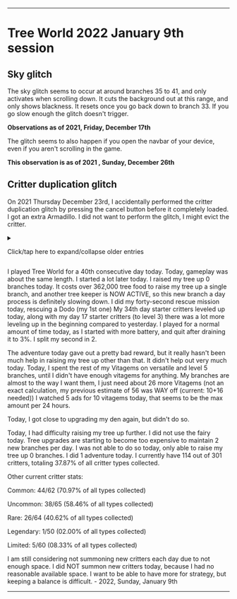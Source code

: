 
***

# Tree World 2022 January 9th session

## Sky glitch

<!-- Notes 2021.12.17
Sky glitch (own section in status file) occurs at branch 35-41, occurs only when scrolling down, resets once you go back down to branch 33, if you go slow enough, the glitch doesn't trigger
!-->

The sky glitch seems to occur at around branches 35 to 41, and only activates when scrolling down. It cuts the background out at this range, and only shows blackness. It resets once you go back down to branch 33. If you go slow enough the glitch doesn't trigger.

**Observations as of 2021, Friday, December 17th**

The glitch seems to also happen if you open the navbar of your device, even if you aren't scrolling in the game.

**This observation is as of 2021 , Sunday, December 26th**

## Critter duplication glitch

On 2021 Thursday December 23rd, I accidentally performed the critter duplication glitch by pressing the cancel button before it completely loaded. I got an extra Armadillo. I did not want to perform the glitch, I might evict the critter.

<details><summary><p lang="en">Click/tap here to expand/collapse older entries</p></summary>

I started playing Tree World again today. Last night when doing research on the Play Forge company, this game caught my eyes, and I have now been able to confirm it was one of the older games I played back in my early childhood, for a decent amount of time.

Today, I focused on gameplay. I got my tree planted, and raised it up 13 branches. I rescued several animals, and made lots of progress. I had an extremely long session today. Originally, I thought it was going to be difficult to document and play, but it is really easy. The game wanted access to make phone calls, and I denied that. Luckily, it wasn't a requirement. They couldn't really do anything anyway, since my phones SIM card is completely corrupted, and no longer in the phone.

I plan to play again tomorrow, but I am going to have to work on playing for less time, as I am also actively working on fixing my schedule lately. - 2021 Wednesday December 1st

I started playing Tree World again today. Today, gameplay was a lot slower. I only raised my tree up 2 branches (to branch 15) and to expand to 16, I first have to feed the second tree egg for over 30000 tree food. I saved up over 10000 tree food, then quit. I wanted to have a shorter session today, but it still dragged on for a while. I still plan to play again tomorrow, but I am going to have to work harder on playing for less time, as I am also actively working on fixing my schedule lately. - 2021 Thursday December 2nd

I played Tree World for a 3rd consecutive day today. Today, gameplay was still a bit slower. I only raised my tree up 2 branches (to branch 17) a lot of the time was needed to hatch the 2nd tree egg. Once I reached branch 16, all fruit collected doubled in value. I saved up over 1000 tree food, then quit. I wanted to have a shorter session today, but it still dragged on for a while. I still plan to play again tomorrow, but I am going to have to work even harder on playing for less time, as I am also actively working on fixing my schedule lately. - 2021 Friday December 3rd

<!-- 2021.12.03 Notes
tree egg took a lot of time

Double the food from fruit

17 branches, multiple sessions, 5% battery
!-->

I played Tree World for a 4th consecutive day today. Today, gameplay was still a bit slower. I only raised my tree up 2 branches (to branch 19) I did my first rescue mission today, I was forced to. I managed to quit early, as my battery ran low when I felt satisfied with my progress, so I was able to quit earlier.. - 2021 Saturday December 4th

I played Tree World for a 5th consecutive day today. Today, gameplay was a bit faster. I raised my tree up 4 branches (to branch 23) but did not expand the 23rd branch at all. I did my first rescue mission today, I originally decided not to, but decided to just go for it. I forgot how much tree food these missions reward. I also used the critter capsule machine and got 1 free crit. I quit after a nearly 2 hour session, as my battery ran low, and I felt like doing more another day. - 2021, Sunday, December 5th

I played Tree World for a65th consecutive day today. Today, gameplay was a lot slower. I only raised my tree up 2 branches (to branch 25) but it is going to take me a while to save up to hatch the tree egg. I did my third rescue mission today. I forgot how much tree food these missions reward. My starter critters were unable to level up today, as I didn't play until the time that they were originally rescued 5 days ago. I started work on an open source alternative to this game today as well. I quit after a nearly 2 hour session, as my battery ran low, and I felt like doing more another day. - 2021, Monday, December 6th

<!-- 2021.12.07 notes
leveled up several critters, expected mass popups, but it was a lot better than that

First vitagem earned from critter collection

Long session
!-->

I played Tree World for a 7th consecutive day today. Today, gameplay was a lot slower. <!--I only raised my tree up 2 branches (to branch 25) but it is going to take me a while to save up to hatch the tree egg. !--> I did not raise my tree up, and I had to quit before I could hatch the tree egg. I did my fourth rescue mission today. My starter critters leveled up today, I expected a massive amount of popups upon opening the application, but it was a lot better, I just upgraded them manually, individually. I earned my first vitagem from critter collection, and had a long session. I quit after a nearly 2 hour session, as my battery ran low, and I felt like doing more another day. - 2021, Tuesday, December 7th

<!-- 2021.12.08 notes
A few level ups

Den upgrades

Branch 27, tree egg hatched
!-->

I played Tree World for an 8th consecutive day today. Today, gameplay was better, and I managed to stop myself earlier on. <!--I only raised my tree up 2 branches (to branch 25) but it is going to take me a while to save up to hatch the tree egg. !--> I hatched the 3rd tree egg today, and raised my tree up 2 and a half branches. I did my fifth rescue mission today. My second day starter critters leveled up today, at first, it seemed like they weren't going to level up today, but they did, I just upgraded them manually, individually. I also upgraded the den twice today, the first 2 upgrades cost 5000 tree food each. After the first upgrade, I thought all the upgrades were going to cost the same or cost vitagems. After the 2nd upgrade, upgrades cost 10000 tree food each. I still don't have the exact pattern of costs nailed down, but the 12 extra slots I have will help me out, as I have been struggling to keep 1 species per branch.

Despite quitting early, I still had a along session, I just didn't drain my battery before quitting. I quit after a nearly 1 and a hakf hour session, I decided to quit. - 2021, Wednesday, December 8th

<!-- 2021.12.09 notes
3.5 branches
3 branches completed
Rescues
Saving up for branch 30 for tomorrow canceled, done today
Fruit Bonus increased again at b30
Patty the fair unlocked at b30, costs vitagems to hire for 2nd use
!-->

I played Tree World for a 9th consecutive day today. Today, gameplay was better, and I managed to stop myself earlier on. <!--I only raised my tree up 2 branches (to branch 25) but it is going to take me a while to save up to hatch the tree egg. !--> I hatched the 3rd tree egg today, and raised my tree up 3 and a half branches. I did my sixth rescue mission today. My third day starter critters leveled up today, at first, it seemed like they weren't going to level up today, but they did, I just upgraded them manually, individually. I played for an extensive period, as I felt like doing so. I drained the battery before quitting, and eventually quit after a nearly 2 and a half hour session. - 2021, Thursday, December 9th

<!-- 2021.12.10 notes
Game crash, texture messup
MENTION SOME THINGS NOTED YESTERDAY
Branch 31, 32
Mission
Den upgrade 3: 10000, den upgrade 4: 20000 (breaks the pattern again)
!-->

I played Tree World for a 10th consecutive day today. Today, gameplay was better, but the game crashed once. <!--I only raised my tree up 2 branches (to branch 25) but it is going to take me a while to save up to hatch the tree egg. !--> I raised my tree up 2 branches today. When the game crashed early on, tree food wasn't collectable, and all the textures were glitched. I had to restart the app. I heard of a bug where sometimes the game crashes and tree food and vita gems are swapped. I cannot confirm this still, and it didn't happen following the crash. I did my seventh rescue mission today. My fourth day starter critters leveled up today, at first, it seemed like they weren't going to level up today, but they did, I just upgraded them manually, individually. I played for an extensive period, as I felt like doing so. I drained the battery before quitting, and eventually quit after a nearly 2 and a half hour session. 

There were several things I forgot to mention yesterday, such as the fruit bonus increasing after reaching branch 30, and the fairy being unlocked at branch 30. The fairy is a paid option to auto-collect all tree food, but the first usage is free. I am unable to test it out further, and I don't feel like paying for it to trial it out yet, as I am saving up for other things first (as of today, I am 1 vitagem away from upgrading Pippy to level 3) 

Also today, I upgraded my den for a 3rd time for 10000 tree food, the fourth upgrade costs 20000, so the pattern broke again. - 2021, Friday, December 10th

<!-- 2021.12.11 notes
Pippy upgraded 75 vitagems, now 200 vitagems for 4x crit
1 adventure
Tree raised by 2 branches
Vitagem earned from collection
!-->

I played Tree World for a 11th consecutive day today. Today, gameplay was OK. <!--I only raised my tree up 2 branches (to branch 25) but it is going to take me a while to save up to hatch the tree egg. !--> I raised my tree up 2 branches today. I did my eighth rescue mission today, rescuing a panda. My fifth day starter critters leveled up today. I played for a shorter period of time, as I didn't have as much battery. I drained the battery before quitting, and eventually quit after a nearly 1 hour 45 minute session. 

Today, I had difficulty raising my tree up further. I also got to use the fairy for free again today, and got a limited critter from a capsule opening. I upgraded Pippy with 75 vitagems, thinking it would be the last upgrade. There is a 4th one that costs 200 vitagems. I later earned a vitagem from critter collection. The sky texture is a bit glitched, and I am wondering what will happen once I reach branch 36, if it will stay like this or not. - 2021, Saturday, December 11th

<!-- 2021.12.12 notes
Cat distraction at the beginning
Up 1 branch
1 adventure
Extremely expensive treekeeper
A little over 18% to hatching it
Tried fairy out, it costs 2 vitagems per use, not worth it
13.62% of all critters discovered
New lvl 4 plants unlocked
!-->

I played Tree World for a 12th consecutive day today. Today, gameplay was OK. <!--I only raised my tree up 2 branches (to branch 25) but it is going to take me a while to save up to hatch the tree egg. !--> I raised my tree up 1 branch today. I did my ninth rescue mission today, rescuing a sprite. My sixth day starter critters leveled up today. I played for a shorter period of time, as I didn't have as much battery. I drained the battery before quitting, and eventually quit after a nearly 1 hour 30 minute session. 

I got distracted with the family cat at the beginning, she was in my room, and I had to pet her, so I didn't play as much for the first 20 minutes.

Today, I had difficulty raising my tree up further. I also got to use the fairy for free again today, and I tried out the paid use. Apparently, it costs 2 vitagems per use, so it is completely not worth it, and you should just use the free cycle once a day. The sky texture is still bit glitched, and I am wondering what will happen once I reach branch 36, if it will stay like this or not.

Today, I reached the most expensive tree keeper to date, it costs over 300,000 tree food to hatch. I got a little over 18% done getting up to this cost, but it is going to take me 1-4 more days to get past it. I unlocked level 4 plants today, and am now at 13.62% (41/301) completion on the discovery of all critters. - 2021, Sunday, December 12th

<!-- 2021.12.13 notes
Vitagem earned from collection
Over 62.000% done on the b35 treekeeper
Got to use Patty the fairy for free twice today
1 adventure, duplicate critter
4 new critters today, out of them, only 1 was undiscovered until now
!-->

I played Tree World for a 13th consecutive day today. Today, gameplay was OK, I started much later today.. <!--I only raised my tree up 2 branches (to branch 25) but it is going to take me a while to save up to hatch the tree egg. !--> I raised my tree up 0 branches today. I did my tenth rescue mission today, rescuing a fox. My seventh day starter critters leveled up today. I played for a longer amount of time, but didn't completely drain my battery.

Today, I had difficulty raising my tree up further. I also got to use the fairy (Patty) for free again (twice) today. I am still working on hatching the next tree keeper, I am over 62% done with it now. It will take 1-3 more days to save up for it. I did 1 adventure today, and got a duplicate critter. Out of the 4 new critters I received today, only one was previously undiscovered. I also earned 1 vitagem from tree collection. - 2021, Monday, December 13th

<!-- 2021.12.14 notes
1 free fairy use
1 adventure, another pair of critters
More pairs of critters
Hatched the tree keeper
b36 complete
b37 2/4 0/2
52/301 : 17.28%
Considered coming back later, decided not to
!-->

I played Tree World for a 14th consecutive day today. Today, gameplay was OK, I started much earlier today. <!--I only raised my tree up 2 branches (to branch 25) but it is going to take me a while to save up to hatch the tree egg. !--> I raised my tree up 1.5 branches today. I did my eleventh rescue mission today, rescuing a boar (my 2nd one). My eighth day starter critters leveled up today, at first I didn't think they were going to, but I received the option later on. I played for a longer amount of time, and drained my battery down to 2%.

Today, I had difficulty raising my tree up further. I also got to use the fairy (Patty) for free again (once) today. I hatched the new tree keeper today, and struggled to raise the tree up further due to how much I spent on the tree keeper. It took me 3 sessions to hatch this tree egg. I did 1 adventure today, and got a duplicate critter. Out of the 5 new critters I received today, only three were previously undiscovered. I currently have 52 out of 301 critters, totaling 17.28% of all critter types collected. I paired up more critters today. I considered coming back to play again once my battery charged, but I decided notto. - 2021, Tuesday, December 14th

<!-- 2021.12.15 notes
Tree world 2021 December 15th

4 new critters, of which 3 were unique
Branch 1.5+
1 adventure, thought I already rescued a camel, I didn't
3rd skunk
55/301 critters discovered
!-->

I played Tree World for a 15th consecutive day today. Today, gameplay was OK, I started a bit earlier today. <!--I only raised my tree up 2 branches (to branch 25) but it is going to take me a while to save up to hatch the tree egg. !--> I raised my tree up 1.5 branches again today. I did my twelfth rescue mission today, rescuing a camel (my 1st one, originally I thought I already had one). My ninth day starter critters leveled up today. I played for a long time, but didn't drain the battery down below 6%

Today, I had difficulty raising my tree up further. I did not use the fairy at all today, and tree upgrades are becoming too expensive to maintain 2 new branches per day. I did 1 adventure today, and got a new critter. Out of the 4 new critters I received today, only three were previously undiscovered. I currently have 55 out of 301 critters, totaling 18.27% of all critter types collected. - 2021, Wednesday, December 15th

<!-- 2021.12.16 notes
adventure
pair of snailwads
2+ branches
5 fruit b40
!-->

I played Tree World for a 16th consecutive day today. Today, gameplay was OK, I started a bit later today. <!--I only raised my tree up 2 branches (to branch 25) but it is going to take me a while to save up to hatch the tree egg. !--> I raised my tree up 1.5 branches again today. I did my thirteenth rescue mission today, rescuing a  (my 1st one). My tenth day starter critters leveled up today. I played for a long time, but didn't drain the battery down below 6%

I got a full pair of snailwads today, another set of critters for a branch. I also found that 5 fruits can grow simultaneously starting at branch 40. The sky texture is not recovering still, so once I get past 42 branches, I feel the background will just be nothing but black.

Today, I had difficulty raising my tree up further. I did not use the fairy at all again today, and tree upgrades are becoming too expensive to maintain 2 new branches per day. I was able to do so today. I did 1 adventure today, and got a new critter. Out of the 4 new critters I received today, only three were previously undiscovered. I currently have 58 out of 301 critters, totaling 19.27% of all critter types collected. - 2021, Thursday, December 16th

<!-- 2021.12.17 notes
Now costs over 100,000 tree food to expand up 1 branch
1 vitagem earned from collection
Adventure : Penguin
Branch 41
Sky glitch (own section in status file) occurs at branch 35-41, occurs only when scrolling down, resets once you go back down to branch 33, if you go slow enough, the glitch doesn't trigger
5 new crits, 4 unique
62/301
!-->

I played Tree World for a 17th consecutive day today. Today, gameplay was OK, I started a bit later again today. <!--I only raised my tree up 2 branches (to branch 25) but it is going to take me a while to save up to hatch the tree egg. !--> I raised my tree up 1 branch today, it now costs over 100,000 tree food to raise my tree up a single branch, so this new branch a day process is definitely slowing down. I made it to branch 41 today. I did my fourteenth rescue mission today, rescuing a penguin (my 1st one). My elevennth day starter critters leveled up today. I played for a long time, but didn't drain the battery down below 10% as I did not have an available battery to charge from, and I forced myself to quit earlier.

I got a full pair of zebras today, another set of critters for a branch. I also earned 1 vitagem from collection. The sky texture is not recovering still, so once I get past 42 branches, I feel the background will just be nothing but black.

Today, I had difficulty raising my tree up further. I did not use the fairy at all again today, and tree upgrades are becoming too expensive to maintain 2 new branches per day. I was not able to do so today. I did 1 adventure today, used the critter machine once, and got a new critter. Out of the 5 new critters I received today, 4 were previously undiscovered. I currently have 62 out of 301 critters, totaling 20.60% (simp: 20.6%) of all critter types collected. - 2021, Friday, December 17th

I played Tree World for a 18th consecutive day today. Today, gameplay was OK, I started a lot earlier today. <!--I only raised my tree up 2 branches (to branch 25) but it is going to take me a while to save up to hatch the tree egg. !--> I raised my tree up 2 branch today, it now costs over 100,000 tree food to raise my tree up a single branch, so this new branch a day process is definitely slowing down. I made it to branch 43 today. I did my fifteenth rescue mission today, rescuing a mushling (my 1st one). My twelfth day starter critters leveled up today, I didn't think they would at first, but they did at the end of the session. I played for a long time, and drained my battery to 4%

<!--
I got a full pair of zebras today, another set of critters for a branch. I also earned 1 vitagem from collection. The sky texture is not recovering still, so once I get past 42 branches, I feel the background will just be nothing but black.
!-->

Today, I had difficulty raising my tree up further. I used the fairy once today, and tree upgrades are becoming too expensive to maintain 2 new branches per day. I was still able to do so today. I did 1 adventure today. Out of the 4 new critters I received today, all 4 were previously undiscovered. I currently have 66 out of 301 critters, totaling 21.93% of all critter types collected. - 2021, Saturday, December 18th

I played Tree World for a 19th consecutive day today. Today, gameplay was OK, I started a lot earlier today. <!--I only raised my tree up 2 branches (to branch 25) but it is going to take me a while to save up to hatch the tree egg. !--> I raised my tree up 1 branch today, it costs over 100,000 tree food to raise my tree up a single branch, so this new branch a day process is definitely slowing down. I made it to branch 44 today. I did my sixteenth rescue mission today, rescuing a lovster (my 1st one). My thirteenth day starter critters leveled up today, I didn't think they would at first, but they did at the end of the session. I played for a long time, and didn't drain my battery down all the way, forcing myself to quit.

<!--
I got a full pair of zebras today, another set of critters for a branch. I also earned 1 vitagem from collection. The sky texture is not recovering still, so once I get past 42 branches, I feel the background will just be nothing but black.
!-->

Today, I had difficulty raising my tree up further. I did not use the fairy today, and tree upgrades are becoming too expensive to maintain 2 new branches per day. I was unable to do so today. I did 1 adventure today. Out of the 4 new critters I received today, all 4 were previously undiscovered. I currently have 70 out of 301 critters, totaling 23.26% of all critter types collected. - 2021, Sunday, December 19th

<!-- 2021 December 20th notes
b45 tree fruit bonus per fruit increase
B45-56
Costs over 130000 per branch now
Pair of wombats
Played for over 2 hours
73/301
!-->

I played Tree World for a 20th consecutive day today. Today, gameplay was repetitive, I started a lot earlier today. <!--I only raised my tree up 2 branches (to branch 25) but it is going to take me a while to save up to hatch the tree egg. !--> I raised my tree up 2 branches today, it costs over 130,000 tree food to raise my tree up a single branch, so this new branch a day process is definitely slowing down. I made it to branch 46 today. I did my seventeenth rescue mission today, rescuing a velociraptor (my 1st one). My fourteenth day starter critters leveled up today, I didn't think they would at first, but they did at the end of the session. I played for a long time (over 2 hours) and drained my battery down to 5% before quitting.

I got a pair of wombats in my tree today, although I am really running low on space. As of branch 45, the bonus from fruit increased, now rewarding 1, 4, 20, 100, 200, and 400 tree food at random (previous: 1, 3, 15, 75, 150, 300)

Today, I had difficulty raising my tree up further. I did not use the fairy again today, and tree upgrades are becoming too expensive to maintain 2 new branches per day. I was able to do so today. I did 1 adventure today. Out of the 4 new critters I received today, 3 were previously undiscovered. I currently have 73 out of 301 critters, totaling 24.25% of all critter types collected. - 2021, Monday, December 20th

<!-- 2021 December 21st notes
Game crashed
2 branch
91 crit, 3/5 unique
3rd Wombat
Pair of raindeer
Adventure
!-->

I played Tree World for a 21st consecutive day today. Today, gameplay was repetitive, I started a lot earlier today. <!--I only raised my tree up 2 branches (to branch 25) but it is going to take me a while to save up to hatch the tree egg. !--> I raised my tree up 2 branches today, it costs over 132,000 tree food to raise my tree up a single branch, so this new branch a day process is definitely slowing down. I again managed to still raise the tree up 2 branches. I made it to branch 48 today. I did my eighteenth rescue mission today, rescuing a  (my 1st one). My fifteenth day starter critters leveled up today, I didn't think they would at first, but they did at the end of the session. I played for a long time (over 2.2 hours) and drained my battery down to 9% before quitting.

I got a 3rd wombat today, and had to raise my tree up an additional branch to place it with another new critter. My tree is almost completely full. I got a pair or reindeer today as well. I also used the critter capsule machine and got a manticore (my first one)

Today, I had difficulty raising my tree up further. I used the fairy once today by accident, and tree upgrades are starting to become too expensive to maintain 2 new branches per day. I was able to do so today. I did 1 adventure today. Out of the 5 new critters I received today, only 2 were previously undiscovered. I currently have 75 out of 301 critters, totaling 24.92% of all critter types collected. - 2021, Tuesday, December 21st

<!-- 2021 December 22nd notes
1 vitagem earned from collection, 2nd one later
B49
Adventure, duplicate critter
3/4 unique
!-->

I played Tree World for a 22nd consecutive day today. Today, gameplay was again repetitive, I started a lot earlier today. <!--I only raised my tree up 2 branches (to branch 25) but it is going to take me a while to save up to hatch the tree egg. !--> I raised my tree up 1 branch today, it costs over 134,000 tree food to raise my tree up a single branch, so this new branch a day process is definitely slowing down. I made it to branch 49 today. I did my nineteenth rescue mission today, rescuing a Blue Diadem (my 2nd one). My sixteenth day starter critters leveled up today, I didn't think they would at first, but they did at the end of the session. I played for a long time (over 1.1 hours, but less than 2 hours) and forced myself to quit earlier.

I earned 1 vitagem from early collection today, and one at the end of the session.

Today, I had difficulty raising my tree up further. I did not use the fairy at all today, and tree upgrades are starting to become too expensive to maintain 2 new branches per day. I was not able to do so today. I did 1 adventure today. Out of the 4 new critters I received today, 1 was previously undiscovered. I currently have 78 out of 301 critters, totaling 25.91% of all critter types collected. - 2021, Wednesday, December 22nd

<!-- 2021 December 22nd notes
tree completely full
b50 not complete, 6 fruits
1 vitagem from collection
Critter duplication glitch // Make it have its own section
Adventure : Florakid
100 critters 82/301
Fairy used because why not?
!-->

I played Tree World for a 23rd consecutive day today. Today, gameplay was again repetitive, I started a bit earlier today. <!--I only raised my tree up 2 branches (to branch 25) but it is going to take me a while to save up to hatch the tree egg. !--> I raised my tree up 1 branch today, it costs over 136,000 tree food to raise my tree up a single branch, so this new branch a day process is definitely slowing down. I made it to branch 50 today. I did my twentieth rescue mission today, rescuing a Florakid (my 2nd one). My seventeenth day starter critters leveled up today, I didn't think they would at first, but they did at the end of the session. I played for a long time (over 1.05 hours, but less than 2 hours) and forced myself to quit earlier.

I earned 1 vitagem from early collection today. My tree is completely full now as well. Also today,I  accidentally performed the critter duplication glitch by pressing the cancel button before it completely loaded. I got an extra Armadillo. I did not want to perform the glitch, I might evict the critter.

After reaching branch 50, I found that 6 fruits can now grow at the same time.

Today, I had difficulty raising my tree up further. I used the fairy once today, because whyy not, and tree upgrades are starting to become too expensive to maintain 2 new branches per day. I was not able to do so today. I did 1 adventure today. Out of the 5 new critters I received today, 4 were previously undiscovered. I currently have 82 out of 301 critters, totaling 27.24% of all critter types collected. - 2021, Thursday, December 23rd

<!-- 2021 December 24th notes
B51
Tree branch price doubled
Den upgrade 20000 1x
Den upgrade 35000 1x
Den upgrade 60000 0x
Adventure
3 critters not placed
Long session
Tons of critter level ups in the beginning, lots of level 3 and some level 2
Quit after battery dropped to 5%
Over 26% to next branch
!-->

I played Tree World for a 24th consecutive day today. Today, gameplay was again repetitive, I started a bit later today. <!--I only raised my tree up 2 branches (to branch 25) but it is going to take me a while to save up to hatch the tree egg. !--> I raised my tree up 1 branch today, it costs over 200,000 tree food to raise my tree up a single branch, so this new branch a day process is definitely slowing down. I made it to branch 51 today. I did my twenty-first rescue mission today, rescuing a Seal (my 1st one). My eighteenth day starter critters leveled up today, along with my day 1 starter critters (to level 3) there was a ton of leveling up in the beginning.. I played for a long time (over 2.02 hours) and quit after draining my battery.

After creating branch 51, the price of creating new branches doubled, and now it is much harder to keep going, so I upgraded my den twice just in case. My tree was still completely full, and I couldn't place 3 critters. The first upgrade today costs 20000, then the second cost 35000. The next one will cost 60000.

I used the critter capsule machine today. I am over 26% there for affording the next branch.

Today, I had difficulty raising my tree up further. I did not use the fairy today, and tree upgrades are starting to become too expensive to maintain 2 new branches per day. I was not able to do so today, only raising my tree up 1 branch. I did 1 adventure today. Out of the 6 new critters I received today, 4 were previously undiscovered. I currently have 86 out of 301 critters, totaling 28.57% of all critter types collected. - 2021, Friday, December 24th

<!-- 2021 December 25th notes
None
!-->

I played Tree World for a 25th consecutive day today. Today, gameplay was lesser, I started a lot later today. <!--I only raised my tree up 2 branches (to branch 25) but it is going to take me a while to save up to hatch the tree egg. !--> I raised my tree up 0.75 branches today, it costs over 256,000 tree food to raise my tree up a single branch, so this new branch a day process is definitely slowing down. I stayed with branch 51 today. I did my twenty-second rescue mission today, rescuing a Stegosaurus (my 1st one). My nineteenth day starter critters leveled up today, along with my day 2 starter critters (to level 3) there was a lot less leveling up in the beginning compared to yesterday. I played for a lot less time today, as I started with less battery, and quit after draining my battery.

Today, I had difficulty raising my tree up further. I did not use the fairy today, and tree upgrades are starting to become too expensive to maintain 2 new branches per day. I was not able to do so today, not able to raise my tree up a full branch. I did 1 adventure today. Out of the 4 new critters I received today, 3 were previously undiscovered. I currently have 89 out of 301 critters, totaling 29.57% of all critter types collected. - 2021, Saturday, December 25th

<!-- 2021 December 26th notes
None
!-->

I played Tree World for a 26th consecutive day today. Today, gameplay was a bit longer. I started a lot later today. <!--I only raised my tree up 2 branches (to branch 25) but it is going to take me a while to save up to hatch the tree egg. !--> I raised my tree up 0.25 branches today, it costs over 265,000 tree food to raise my tree up a single branch, so this new branch a day process is definitely slowing down. I managed to raise my tree up to branch 52 today. I did my twenty-third rescue mission today, rescuing a Leafy Sea Dragon (my 1st one). My twentieth day starter critters leveled up today, along with my day 3 starter critters (to level 3) there was a lot less leveling up in the beginning compared to yesterday. I played for a bit more time today, as I started with more battery, and quit after draining my battery. I also upgraded my den for 60,000 tree food today, the next upgrade costs 100,000 tree food. I wonder if at some point, the upgrades are going to start costing Vitagems.

Today, I had difficulty raising my tree up further. I used the fairy at the beginning today for convenience, and tree upgrades are starting to become too expensive to maintain 2 new branches per day. I was not able to do so today, only able to raise my tree up 0.25 branches (1 branch) I did 1 adventure today. Out of the 4 new critters I received today, only 2 were previously undiscovered. I currently have 91 out of 301 critters, totaling 30.23% of all critter types collected. I am considering not summoning new critters each day due to not enough space. - 2021, Sunday, December 26th

<!-- 2021 December 27th notes
None
!-->

I played Tree World for a 27th consecutive day today. Today, gameplay was a lot longer. I started a lot earlier today. <!--I only raised my tree up 2 branches (to branch 25) but it is going to take me a while to save up to hatch the tree egg. !--> I raised my tree up 0.75 branches today, it costs over 265,000 tree food to raise my tree up a single branch, so this new branch a day process is definitely slowing down. I stayed on branch 52 today. I did my twenty-fourth rescue mission today, rescuing a Zonkey (my 1st one). My twenty-first day starter critters leveled up today, along with my day 4 starter critters (to level 3) there was a lot less leveling up in the beginning compared to yesterday. I played for a bit more time today, as I started with more battery, and quit after draining my battery.

I used the critter capsule machine today. Today, I spent some time remodeling the first 20 branches of my tree, so that I would have 1 of each plant type. I plan to do the same for branch 21 to 25 when I unlock level 5 plants, then everything after that will be versatile in the future.

Today, I had difficulty raising my tree up further. I used the fairy later on by accident, and tree upgrades are starting to become too expensive to maintain 2 new branches per day. I was not able to do so today, only able to raise my tree up 0.75 branches. I did 1 adventure today. Out of the 5 new critters I received today, only 3 were previously undiscovered. I currently have 94 out of 301 critters, totaling 31.23% of all critter types collected. I am still considering not summoning new critters each day due to not enough space. - 2021, Monday, December 27th

<!-- 2021 December 28th notes
None
!-->

I played Tree World for a 28th consecutive day today. Today, gameplay was a bit shorter. I started a lot earlier today. <!--I only raised my tree up 2 branches (to branch 25) but it is going to take me a while to save up to hatch the tree egg. !--> I raised my tree up 0.75 branches today, it costs over 270,000 tree food to raise my tree up a single branch, so this new branch a day process is definitely slowing down. I raised up to branch 53 today. I did my twenty-fifth rescue mission today, rescuing a Dingo (my 2nd one). My twenty-second day starter critters leveled up today, along with my day 5 starter critters (to level 3) there was a lot less leveling up in the beginning compared to yesterday. I played for a bit more time today, as I started with more battery, and quit after officially deciding to not collect from the once-every-24-hour-critters.

Today, I had difficulty raising my tree up further. I used the fairy later on, and tree upgrades are starting to become too expensive to maintain 2 new branches per day. I was not able to do so today, only able to raise my tree up 0.7 branches. I did 1 adventure today. Out of the 4 new critters I received today, only 1 was previously undiscovered. I currently have 97 out of 301 critters, totaling 32.23% of all critter types collected. I am still considering not summoning new critters each day due to not enough space. I skipped the decision today, as I felt like I could still manage with the current storage capacity, and I neeeded more mushroom loving critters. - 2021, Tuesday, December 28th

<!-- 2021 December 28th notes
None
!-->

I played Tree World for a 29th consecutive day today. Today, gameplay was a bit shorter. I started a lot earlier today. <!--I only raised my tree up 2 branches (to branch 25) but it is going to take me a while to save up to hatch the tree egg. !--> I raised my tree up 0.50 branches today, it costs over 300,000 tree food to raise my tree up a single branch, so this new branch a day process is definitely slowing down. I raised up to branch 54 today. I did my twenty-sixth rescue mission today, rescuing a Squirrel Fox (my 1st one). My twenty-third day starter critters leveled up today, along with my day 6 starter critters (to level 3) there was a lot less leveling up in the beginning compared to yesterday. I played for a bit more time today, as I started with more battery, and quit after officially deciding to not collect from the once-every-24-hour-critters.

Today, I had difficulty raising my tree up further. I did not use the fairy today, and tree upgrades are starting to become too expensive to maintain 2 new branches per day. I was not able to do so today, only able to raise my tree up 1.25 branches. I did 1 adventure today. I did not use Poppy to summon critters today, as I am very low on space. I currently have 98 out of 301 critters, totaling 32.56% of all critter types collected. I am still considering not summoning new critters each day due to not enough space. - 2021, Wednesday, December 29th

<!-- 2021 December 28th notes
None
!-->

I played Tree World for a 30th consecutive day today. Today, gameplay was a bit shorter. I started a lot later today. <!--I only raised my tree up 2 branches (to branch 25) but it is going to take me a while to save up to hatch the tree egg. !--> I raised my tree up 0.75 branches today, it costs over 310,000 tree food to raise my tree up a single branch, so this new branch a day process is definitely slowing down. I raised up to branch 55 today. I did my twenty-seventh rescue mission today, rescuing an angler bunny (my 3rd one). My twenty-fourth day starter critters leveled up today, along with my day 7 starter critters (to level 3) there was a lot less leveling up in the beginning compared to yesterday. I played for a bit more time today, as I started with more battery, and quit after running low on battery.

The game was very unstable today. The first time it bugged out, it refused to grow fruit, so I excited. One of my critters now has a weird loading icon upon each game reload. Shortly after recovering, the game did the texture glitch. It did not crash any further today. Today I also did my first critter exchange to see what it was like, and I also summoned critters today due to having enough den space agaim.

Today, I had difficulty raising my tree up further. I did not use the fairy ahgainn today, and tree upgrades are starting to become too expensive to maintain 2 new branches per day. I was not able to do so today, only able to raise my tree up 0.75 branches. I did 1 adventure today. I currently have 102 out of 301 critters, totaling 33.89% of all critter types collected. I am still considering not summoning new critters each day due to not enough space. - 2021, Thursday, December 30th

<!-- 2021 December 31st notes
Adventure gave a decent reward today
Finally found out what went missing from my tree: my strawnose, my best critter. I am very frustrated, but I will keep playing
!-->

I played Tree World for a 31st consecutive day today. Today, gameplay was a lot longer. I started a lot later today. <!--I only raised my tree up 2 branches (to branch 25) but it is going to take me a while to save up to hatch the tree egg. !--> I raised my tree up 1 branch today, it costs over 315,000 tree food to raise my tree up a single branch, so this new branch a day process is definitely slowing down. I raised up to branch 56 today. I did my twenty-eighth rescue mission today, rescuing an road runner (my 1st one). My twenty-fifth day starter critters leveled up today, along with my day 8 starter critters (to level 3) there was a lot less leveling up in the beginning compared to yesterday. I played for a bit more time today, as I started with more battery, and quit after running low on battery.

The adventure today gave out a pretty decent reward, but it really hasn't been much help in raising my tree up other than that. I also recently found out what went missing from my tree: my strawnose (my best critter) I was very frustrated, and almost quit early upon realization, but I decided to keep playing. I hope to re-receive it again, and not have the game delete it.

Today, I had difficulty raising my tree up further. I did not use the fairy again today, and tree upgrades are starting to become too expensive to maintain 2 new branches per day. I was not able to do so today, only able to raise my tree up 01 branches. I did 1 adventure today. I currently have 103 out of 301 critters, totaling 34.22% of all critter types collected. I am still considering not summoning new critters each day due to not enough space. - 2021, Friday, December 31st

<!-- 2022 January 1st notes
Adventure gave a decent reward today, sunfish as well
Den upgrade
Making progress in getting to a new branch, just didn't spend the tree food on expanding yet out of fear of it being deleted
2 new critters discovered, 105/301

!-->

I played Tree World for a 32nd consecutive day today. Today, gameplay was a lot shorter. I started a lot later today. <!--I only raised my tree up 2 branches (to branch 25) but it is going to take me a while to save up to hatch the tree egg. !--> I raised my tree up 1 branch today, it costs over 315,000 tree food to raise my tree up a single branch, so this new branch a day process is definitely slowing down. I did not raise my tree up any branches today. I did my twenty-ninth rescue mission today, rescuing a sunfish (my 2nd one). My twenty-ixth day starter critters leveled up today, along with my day98 starter critters (to level 3) there was a lot less leveling up in the beginning compared to yesterday. I played for a lot less today, as I started with more battery, and quit after running low on battery.

The adventure today gave out a pretty decent reward, but it really hasn't been much help in raising my tree up other than that. It helped out a bit today. Today I also upgraded my den to 27 slots for 100,000 tree food. The next upgrade will cost 150,000. 

Today, I had difficulty raising my tree up further. I used the fairy today, as there was a free use, and tree upgrades are starting to become too expensive to maintain 2 new branches per day. I was not able to do so today, only able to raise my tree up 0.0 branches. I did 1 adventure today. I currently have 105 out of 301 critters, totaling 34.88% of all critter types collected. I am still considering not summoning new critters each day due to not enough space. I summoned new critters today, as I had available space. I made progress on getting to a new branch today, I just didn't spend the tree food on expanding yet out of fear of the expansion being deleted. There is still the variable of tree food getting deleted, it is a buggy game, and I don't know what to expect. - 2022, Saturday, January 1st

<!-- 2022 January 2nd notes
Adventure gave a decent reward again today, duplicate 3 cayman
Raised up to branch 57
2 new critters discovered, 107/301
!-->

I played Tree World for a 33rd consecutive day today. Today, gameplay was a lot longer.. I started a lot earlier today. <!--I only raised my tree up 2 branches (to branch 25) but it is going to take me a while to save up to hatch the tree egg. !--> I raised my tree up 1 branch today, it costs over 340,000 tree food to raise my tree up a single branch, so this new branch a day process is definitely slowing down. I did my thirtieth rescue mission today, rescuing a caiman (my 3rd one). My twenty-seventh day starter critters leveled up today, along with my day 10 starter critters (to level 3) there was a lot less leveling up in the beginning compared to yesterday. I played for a lot more time today, as I started with more battery, and quit after running low on battery.

The adventure today gave out a pretty decent reward, but it really hasn't been much help in raising my tree up other than that. It helped out a bit today.

Today, I had difficulty raising my tree up further. I used the fairy today, as there was a free use, and tree upgrades are starting to become too expensive to maintain 2 new branches per day. I was not able to do so today, only able to raise my tree up 1 branch. I did 1 adventure today. I currently have 107 out of 301 critters, totaling 35.55% of all critter types collected. I am still considering not summoning new critters each day due to not enough space. I summoned new critters today, as I had available space. <!-- I made progress on getting to a new branch today, I just didn't spend the tree food on expanding yet out of fear of the expansion being deleted. There is still the variable of tree food getting deleted, it is a buggy game, and I don't know what to expect. !--> - 2022, Sunday, January 2nd

<!-- 2022 January 3rd notes
First legendary critter (flying pig)
Raised tree up 0.5 branches
No den expansion
Decent adventure, rescued silkmoth 2
Den almost completely full
Fairy used by accident
!-->

I played Tree World for a 34th consecutive day today. Today, gameplay was a lot shorter. I started a lot earlier again today. <!--I only raised my tree up 2 branches (to branch 25) but it is going to take me a while to save up to hatch the tree egg. !--> I did not raise my tree up today. It costs over 340,000 tree food to raise my tree up a single branch, so this new branch a day process is definitely slowing down. I did my thirty-first rescue mission today, rescuing a silkmoth (my 2nd one) I considered spending vitagems to do a 2nd or 3rd adventure today, so that I could get more tree food, but decided it wouldn't help enough. My twenty-eighth day starter critters leveled up today, along with my day 11 starter critters (to level 3) there was a lot less leveling up in the beginning compared to yesterday. I played for a lot more time today, as I started with more battery, and quit after running low on battery.

The adventure today gave out a pretty decent reward, but it really hasn't been much help in raising my tree up other than that. It helped out a bit today. I got my first legendary critter today, a flying pig, from a capsule opening. I didn't expect it to take so long to achieve this.

Today, I had difficulty raising my tree up further. I used the fairy today by accident, as there was a free use. Tree upgrades are starting to become too expensive to maintain 2 new branches per day. I was not able to do so today, only able to raise my tree up 0.5 branches. I did 1 adventure today. I currently have 108 out of 301 critters, totaling 35.88% of all critter types collected. I am still considering not summoning new critters each day due to not enough space. I did not summon new critters today, as I had no reasonable available space. I also did not do any den upgrades today, as I needed to get more branches, but my den is still almost completely full. <!-- I made progress on getting to a new branch today, I just didn't spend the tree food on expanding yet out of fear of the expansion being deleted. There is still the variable of tree food getting deleted, it is a buggy game, and I don't know what to expect. !--> - 2022, Monday, January 3rd

<!-- 2022 January 4th notes
New critter
Adventure very good reward
44/62 common (70.97%)
37/65 uncommon (56.92%)
22/64 rare (34.38%)
1/50 legendary (02.00%)
5/60 limited (08.33%)
Den upgrade 30 - 150K
Den upgrade 33 - 250K
Session split in 2
!-->

I played Tree World for a 35th consecutive day today. Today, gameplay was a lot longer. I started a little later today. <!--I only raised my tree up 2 branches (to branch 25) but it is going to take me a while to save up to hatch the tree egg. !--> I did not raise my tree up today. It costs over 350,000 tree food to raise my tree up a single branch, so this new branch a day process is definitely slowing down. I did my thirty-second rescue mission today, rescuing a dingo (my 4th one) My twenty-ninth day starter critters leveled up today, along with my day 12 starter critters (to level 3) there was a lot less leveling up in the beginning compared to yesterday. I played for a lot more time today, as I started with more battery, and quit after running low on battery. I split my session in 2, so I could collect additional resources later on.

The adventure today gave out a pretty decent reward, but it really hasn't been much help in raising my tree up other than that. It helped out a bit today, however, I upgraded my den to 30 slots, rather than expanding my tree. The upgrade costs 150,000 tree food. The next upgrade (from 30 to 33 slots) will cost 250,000 tree food.

Today, I had difficulty raising my tree up further. I did not use the fairy today. Tree upgrades are starting to become too expensive to maintain 2 new branches per day. I was not able to do so today, only able to raise my tree up 0.0 branches. I did 1 adventure today. I currently have 109 out of 301 critters, totaling 356.21 of all critter types collected.

Other current critter stats:

Common: 44/62 (70.97% of all types collected)

Uncommon: 37/65 (56.92% of all types collected)

Rare: 22/64 (34.38% of all types collected)

Legendary: 1/50 (02.00% of all types collected)

Limited: 5/60 (08.33% of all types collected)

I am still considering not summoning new critters each day due to not enough space. I DID summon new critters today, as I had no reasonable available space, but decided to do so anyways. <!-- I made progress on getting to a new branch today, I just didn't spend the tree food on expanding yet out of fear of the expansion being deleted. There is still the variable of tree food getting deleted, it is a buggy game, and I don't know what to expect. !--> - 2022, Tuesday, January 4th

<!-- 2022 January 5th notes
New critter
Adventure very good reward
44/62 common (70.97%)
37/65 uncommon (56.92%)
23/64 rare (35.94%)
1/50 legendary (02.00%)
5/60 limited (08.33%)
Den upgrade 30 - 150K
Den upgrade 33 - 250K
Session split in 2
!-->

I played Tree World for a 36th consecutive day today. Today, gameplay was a lot shorter. I started a little later today. <!--I only raised my tree up 2 branches (to branch 25) but it is going to take me a while to save up to hatch the tree egg. !--> I did not raise my tree up today. It costs over 350,000 tree food to raise my tree up a single branch, so this new branch a day process is definitely slowing down. I did my thirty-eighth rescue mission today, rescuing a sphinx (my 1st one) My 30th day starter critters leveled up today, along with my day 13 starter critters (to level 3) there was a lot less leveling up in the beginning compared to yesterday. I played for a lot less time today, as I started with more battery, and quit after wanting to do other things.  I split my session in 2, so I could collect additional resources later on.

The adventure today gave out a pretty bad reward, but it really hasn't been much help in raising my tree up other than that. It didn't help out very much today.

Today, I had difficulty raising my tree up further. I did not use the fairy today. Tree upgrades are starting to become too expensive to maintain 2 new branches per day. I was not able to do so today, only able to raise my tree up 0.75 branches. I did 1 adventure today. I currently have 110 out of 301 critters, totaling 36.54% of all critter types collected.

Other current critter stats:

Common: 44/62 (70.97% of all types collected)

Uncommon: 37/65 (56.92% of all types collected)

Rare: 23/64 (35.94% of all types collected)

Legendary: 1/50 (02.00% of all types collected)

Limited: 5/60 (08.33% of all types collected)

I am still considering not summoning new critters each day due to not enough space. I did NOT summon new critters today, as I had no reasonable available space. <!-- I made progress on getting to a new branch today, I just didn't spend the tree food on expanding yet out of fear of the expansion being deleted. There is still the variable of tree food getting deleted, it is a buggy game, and I don't know what to expect. !--> - 2022, Wednesday, January 5th

<!-- 2022 January 6th notes
New critter
Adventure very good reward
44/62 common (70.97%)
38/65 uncommon (58.46%)
24/64 rare (37.50%)
1/50 legendary (02.00%)
5/60 limited (08.33%)
Den upgrade 30 - 150K
Den upgrade 33 - 250K
Session split in 2
!-->

I played Tree World for a 37th consecutive day today. Today, gameplay was a lot shorter. I started a little later today. <!--I only raised my tree up 2 branches (to branch 25) but it is going to take me a while to save up to hatch the tree egg. !--> I raised my tree up 1 branch today. It costs over 356,000 tree food to raise my tree up a single branch, and another tree keeper is getting close, so this new branch a day process is definitely slowing down. I did my thirty-ninth rescue mission today, rescuing a Fidger (my 1st one) My 31st day starter critters leveled up today, along with my day 14 starter critters (to level 3) there was a lot less leveling up in the beginning compared to yesterday. I played for a lot less time today, as I started with more battery, and quit after draining it to 5%. I forgot to split my session in 2 to get extra resources today.

The adventure today gave out a pretty bad reward, but it really hasn't been much help in raising my tree up other than that. It didn't help out very much today. I opened a critter capsule today, and unlocked a black widow.

Today, I had difficulty raising my tree up further. I used the fairy by accident today. Tree upgrades are starting to become too expensive to maintain 2 new branches per day. I was not able to do so today, only able to raise my tree up 0.5 branches. I did 1 adventure today. I currently have 112 out of 301 critters, totaling 37.21% of all critter types collected.

Other current critter stats:

Common: 44/62 (70.97% of all types collected)

Uncommon: 38/65 (58.46% of all types collected)

Rare: 24/64 (37.50% of all types collected)

Legendary: 1/50 (02.00% of all types collected)

Limited: 5/60 (08.33% of all types collected)

I am still considering not summoning new critters each day due to not enough space. I did NOT summon new critters today, as I had no reasonable available space. <!-- I made progress on getting to a new branch today, I just didn't spend the tree food on expanding yet out of fear of the expansion being deleted. There is still the variable of tree food getting deleted, it is a buggy game, and I don't know what to expect. !--> - 2022, Thursday, January 6th


<!-- 2022 January 7th notes
Tree world session cut in 2
Versatile plants
8 vitagems wasted
Fruit bonus increased, still max 6 fruits
Tree keeper not so bad, a lot less expensive than expected
Branch 60
No new unique critters, 1 new Koala
Adventure decent reward
!-->

I played Tree World for a 38th consecutive day today. Today, gameplay was a lot shorter. I started a little later today. <!--I only raised my tree up 2 branches (to branch 25) but it is going to take me a while to save up to hatch the tree egg. !--> I raised my tree up 0.75 branchES today. It costs over 362,000 tree food to raise my tree up a single branch, and another tree keeper is NOW ACTIVE, so this new branch a day process is definitely slowing down. I did my fortieth rescue mission today, rescuing a Koala (my 2nd one) My 32nd day starter critters leveled up today, along with my day 15 starter critters (to level 3) there was a lot less leveling up in the beginning compared to yesterday. I played for a normal amount of time today, as I started with more battery, and quit after draining it to 5%. I split my second in 2, and did more collection later on, along with finalizing the move to branch 60. I also earned 1 vitagem from collection.

The adventure today gave out a pretty bad reward, but it really hasn't been much help in raising my tree up other than that. It didn't help out very much today. Today, I reached branch 60, and unlocked level 5 plants and versatile plants at the same time. Even though the level 5 plants give 5% more than the level 6 plants, I plan to only place level 6 plants from branch 26 and up to follow my design. I plan on getting 1 of each type of level 5 plant from branch 21 to 25, of which I have already done 2.

Today, I accidentally wasted 8 vitagems on a level 5 plant, as I didn't intend to place it where I did. Along with the tree upgrade, the fruit bonus increased from 1, 4, 20, 100, 200, and 400 to 1, 5, 25, 125, 250, and 500. It still has a maximum of 6 fruits that can be grown at once.

I reached the 5th tree keeper today. It is going to be difficult to get past, but it is not as bad as I expected. I expected it to be a lot more expensive (more like 1,000,000 or more tree food, rather than 800,754) it is still going to take me a few days to get past it.

I did not receive any new critters today. From the adventure, I received a Koala, which was a duplicate.

Today, I had difficulty raising my tree up further. I did not use the fairy today. Tree upgrades are starting to become too expensive to maintain 2 new branches per day. I was not able to do so today, only able to raise my tree up 0.75 branches. I did 1 adventure today. I currently have 112 out of 301 critters, totaling 37.21% of all critter types collected.

Other current critter stats:

Common: 44/62 (70.97% of all types collected)

Uncommon: 38/65 (58.46% of all types collected)

Rare: 24/64 (37.50% of all types collected)

Legendary: 1/50 (02.00% of all types collected)

Limited: 5/60 (08.33% of all types collected)

I am still considering not summoning new critters each day due to not enough space. I did NOT summon new critters today, as I had no reasonable available space. <!-- I made progress on getting to a new branch today, I just didn't spend the tree food on expanding yet out of fear of the expansion being deleted. There is still the variable of tree food getting deleted, it is a buggy game, and I don't know what to expect. !--> - 2022, Friday, January 7th

<!-- 2022 January 8th notes
Watching ads for Vitagems
Plans to upgrade den repeatedly until den upgrades cost more than the tree keeper {
250K today, 400K next time }
Decided to summon critters, even though it wasn't the best idea
!-->

I played Tree World for a 39th consecutive day today. Today, gameplay was a lot shorter. I started a lot later today. <!--I only raised my tree up 2 branches (to branch 25) but it is going to take me a while to save up to hatch the tree egg. !--> I raised my tree up 0 today. It costs over 362,000 tree food to raise my tree up a single branch, and another tree keeper is NOW ACTIVE, so this new branch a day process is definitely slowing down. I did my forty-first rescue mission today, rescuing a SproutKid (my 1st one) My 33rd day starter critters leveled up today, along with my day 16 starter critters (to level 3) there was a lot less leveling up in the beginning compared to yesterday. I played for a normal amount of time today, as I started with more battery, and quit after draining it to 6%. I split my second in 4, I intended to split it in 3, but the game wasn't functional the second time (ads weren't functional, which was what I was trying to go for, more on that below) and I ended up only getting 1 more offer for the day.

The adventure today gave out a pretty bad reward, but it really hasn't been much help in raising my tree up other than that. It didn't help out very much today. Today, I spent the rest of my Vitagems on versatile and level 5 branches, until I didn't have enough vitagems for anything. My branches are almost to the way I want them, I just need about 56 more Vitagems (not an exact calculation)

As hinted earlier, I began "watching" ads for vitagems. I should have made use of this earlier on. I appear to only be able to "watch" 5 ads per 24 hours.

I summoned critters today, but received only duplicates. I made use of them, and paired them up on my tree. I plan to upgrade my den repeatedly, until the upgrades cost more than the tree keeper. Today, I upgraded my den to 33 slots for 250,000 tree food. The next upgrade will cost 400,000 tree food, so I am going to stay at branch 60 for a while.

Today, I had difficulty raising my tree up further. I used the fairy on purpose today just because I could. Tree upgrades are starting to become too expensive to maintain 2 new branches per day. I was not able to do so today, only able to raise my tree up 0 branches. I did 1 adventure today. I currently have 113 out of 301 critters, totaling 37.54% of all critter types collected.

Other current critter stats:

Common: 44/62 (70.97% of all types collected)

Uncommon: 38/65 (58.46% of all types collected)

Rare: 25/64 (39.06% of all types collected)

Legendary: 1/50 (02.00% of all types collected)

Limited: 5/60 (08.33% of all types collected)

I am still considering not summoning new critters each day due to not enough space. I did summon new critters today, even though I had no reasonable available space. I want to be able to have more for strategy, but keeping a balance is difficult. <!-- I made progress on getting to a new branch today, I just didn't spend the tree food on expanding yet out of fear of the expansion being deleted. There is still the variable of tree food getting deleted, it is a buggy game, and I don't know what to expect. !--> - 2022, Saturday, January 8th

</details>

<!-- 2022 January 9th notes
5 ads
Dodo
3 branches upgraded, 4 to go (10 vitagems + 16 vitagems = 26 vitagems, my estimate of 56 was WAY off)
+1 rare, +1 total
Lots of leveling up
Close to den upgrade
Fairy unused
!-->

I played Tree World for a 40th consecutive day today. Today, gameplay was about the same length. I started a lot later today. <!--I only raised my tree up 2 branches (to branch 25) but it is going to take me a while to save up to hatch the tree egg. !--> I raised my tree up 0 branches today. It costs over 362,000 tree food to raise my tree up a single branch, and another tree keeper is NOW ACTIVE, so this new branch a day process is definitely slowing down. I did my forty-second rescue mission today, rescuing a Dodo (my 1st one) My 34th day starter critters leveled up today, along with my day 17 starter critters (to level 3) there was a lot more leveling up in the beginning compared to yesterday. I played for a normal amount of time today, as I started with more battery, and quit after draining it to 3%. I split my second in 2.

The adventure today gave out a pretty bad reward, but it really hasn't been much help in raising my tree up other than that. It didn't help out very much today. Today, I spent the rest of my Vitagems on versatile and level 5 branches, until I didn't have enough vitagems for anything. My branches are almost to the way I want them, I just need about 26 more Vitagems (not an exact calculation, my previous estimate of 56 was WAY off (current: 10+16 needed)) I watched 5 ads for 10 vitagems today, that seems to be the max amount per 24 hours.

Today, I got close to upgrading my den again, but didn't do so.

Today, I had difficulty raising my tree up further. I did not use the fairy today. Tree upgrades are starting to become too expensive to maintain 2 new branches per day. I was not able to do so today, only able to raise my tree up 0 branches. I did 1 adventure today. I currently have 114 out of 301 critters, totaling 37.87% of all critter types collected.

Other current critter stats:

Common: 44/62 (70.97% of all types collected)

Uncommon: 38/65 (58.46% of all types collected)

Rare: 26/64 (40.62% of all types collected)

Legendary: 1/50 (02.00% of all types collected)

Limited: 5/60 (08.33% of all types collected)

I am still considering not summoning new critters each day due to not enough space. I did NOT summon new critters today, because I had no reasonable available space. I want to be able to have more for strategy, but keeping a balance is difficult. <!-- I made progress on getting to a new branch today, I just didn't spend the tree food on expanding yet out of fear of the expansion being deleted. There is still the variable of tree food getting deleted, it is a buggy game, and I don't know what to expect. !--> - 2022, Sunday, January 9th

***
